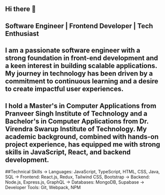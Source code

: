 ## Hi there 👋

## Software Engineer | Frontend Developer | Tech Enthusiast

## I am a passionate software engineer with a strong foundation in front-end development and a keen interest in building scalable applications. My journey in technology has been driven by a commitment to continuous learning and a desire to create impactful user experiences.

## I hold a Master's in Computer Applications from Pranveer Singh Institute of Technology and a Bachelor's in Computer Applications from Dr. Virendra Swarup Institute of Technology. My academic background, combined with hands-on project experience, has equipped me with strong skills in JavaScript, React, and backend development.

##Technical Skills
 -> Languages: JavaScript, TypeScript, HTML, CSS, Java, SQL
 -> Frontend: React.js, Redux, Tailwind CSS, Bootstrap 
 -> Backend: Node.js, Express.js, GraphQL
 -> Databases: MongoDB, Supabase
 -> Developer Tools: Git, Webpack, NPM
